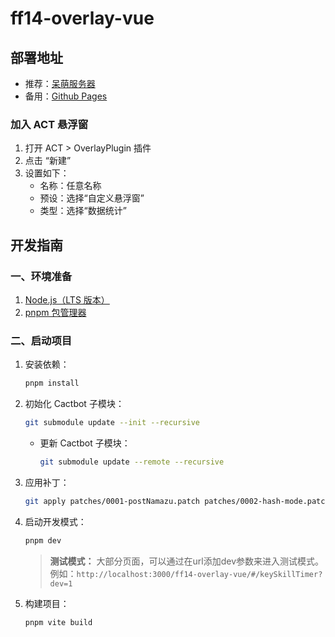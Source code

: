 # ff14-overlay-vue

## 部署地址

- 推荐：[呆萌服务器](https://souma.diemoe.net/#/)
- 备用：[Github Pages](https://souma-sumire.github.io/ff14-overlay-vue/#/)

### 加入 ACT 悬浮窗

1. 打开 ACT > OverlayPlugin 插件
1. 点击 “新建”
1. 设置如下：
    - 名称：任意名称
    - 预设：选择“自定义悬浮窗”
    - 类型：选择“数据统计”

## 开发指南

### 一、环境准备

1. [Node.js（LTS 版本）](https://nodejs.org/en/download)
1. [pnpm 包管理器](https://pnpm.io/installation)

### 二、启动项目

1. 安装依赖：

   ```bash
   pnpm install
   ```

1. 初始化 Cactbot 子模块：

   ```bash
   git submodule update --init --recursive
   ```

   - 更新 Cactbot 子模块：

        ```bash
        git submodule update --remote --recursive
        ```

1. 应用补丁：

   ```bash
   git apply patches/0001-postNamazu.patch patches/0002-hash-mode.patch patches/0003-event-type.patch
   ```

1. 启动开发模式：

     ```bash
     pnpm dev
     ```

   > __测试模式：__
   > 大部分页面，可以通过在url添加dev参数来进入测试模式。例如：`http://localhost:3000/ff14-overlay-vue/#/keySkillTimer?dev=1`

1. 构建项目：

     ```bash
     pnpm vite build
     ```
